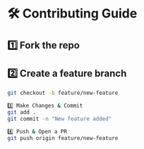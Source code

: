 # 🛠️ Contributing Guide

## 1️⃣ Fork the repo
## 2️⃣ Create a feature branch
```bash
git checkout -b feature/new-feature

3️⃣ Make Changes & Commit
git add .
git commit -m "New feature added"

4️⃣ Push & Open a PR
git push origin feature/new-feature

